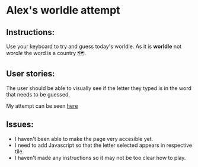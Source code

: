 # Alex's worldle attempt 

## Instructions:
Use your keyboard to try and guess today's worldle. As it is **worldle** not *wordle* the word is a country 🗺️. 

## User stories: 

The user should be able to visually see if the letter they typed is in the word that needs to be guessed. 

My attempt can be seen [here](https://alexpd93.github.io/alex-wordle-attempt/)

## Issues:
- I haven't been able to make the page very accesible yet. 
- I need to add Javascript so that the letter selected appears in respective tile. 
- I haven't made any instructions so it may not be too clear how to play.
